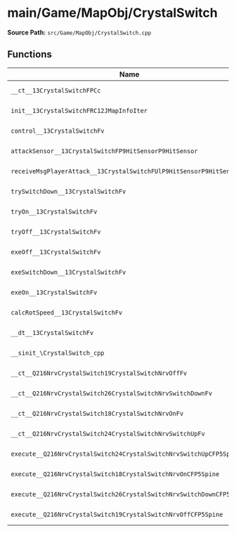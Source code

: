 # main/Game/MapObj/CrystalSwitch

**Source Path:** `src/Game/MapObj/CrystalSwitch.cpp`

## Functions

| Name | Address | Match % |
|------|---------|---------|
| `__ct__13CrystalSwitchFPCc` | `0x801CCD78` | :white_check_mark: (100.0%) |
| `init__13CrystalSwitchFRC12JMapInfoIter` | `0x801CCDD0` | :x: (95.5%) |
| `control__13CrystalSwitchFv` | `0x801CCED8` | :white_check_mark: (100.0%) |
| `attackSensor__13CrystalSwitchFP9HitSensorP9HitSensor` | `0x801CCF0C` | :white_check_mark: (100.0%) |
| `receiveMsgPlayerAttack__13CrystalSwitchFUlP9HitSensorP9HitSensor` | `0x801CCF60` | :white_check_mark: (100.0%) |
| `trySwitchDown__13CrystalSwitchFv` | `0x801CCF70` | :white_check_mark: (100.0%) |
| `tryOn__13CrystalSwitchFv` | `0x801CCFAC` | :white_check_mark: (100.0%) |
| `tryOff__13CrystalSwitchFv` | `0x801CCFF8` | :white_check_mark: (100.0%) |
| `exeOff__13CrystalSwitchFv` | `0x801CD038` | :x: (89.5%) |
| `exeSwitchDown__13CrystalSwitchFv` | `0x801CD084` | :x: (90.0%) |
| `exeOn__13CrystalSwitchFv` | `0x801CD0D4` | :white_check_mark: (100.0%) |
| `calcRotSpeed__13CrystalSwitchFv` | `0x801CD13C` | :white_check_mark: (100.0%) |
| `__dt__13CrystalSwitchFv` | `0x801CD1E8` | :x: (95.7%) |
| `__sinit_\CrystalSwitch_cpp` | `0x801CD244` | :white_check_mark: (100.0%) |
| `__ct__Q216NrvCrystalSwitch19CrystalSwitchNrvOffFv` | `0x801CD280` | :white_check_mark: (100.0%) |
| `__ct__Q216NrvCrystalSwitch26CrystalSwitchNrvSwitchDownFv` | `0x801CD290` | :white_check_mark: (100.0%) |
| `__ct__Q216NrvCrystalSwitch18CrystalSwitchNrvOnFv` | `0x801CD2A0` | :white_check_mark: (100.0%) |
| `__ct__Q216NrvCrystalSwitch24CrystalSwitchNrvSwitchUpFv` | `0x801CD2B0` | :white_check_mark: (100.0%) |
| `execute__Q216NrvCrystalSwitch24CrystalSwitchNrvSwitchUpCFP5Spine` | `0x801CD2C0` | :white_check_mark: (100.0%) |
| `execute__Q216NrvCrystalSwitch18CrystalSwitchNrvOnCFP5Spine` | `0x801CD30C` | :white_check_mark: (100.0%) |
| `execute__Q216NrvCrystalSwitch26CrystalSwitchNrvSwitchDownCFP5Spine` | `0x801CD314` | :white_check_mark: (100.0%) |
| `execute__Q216NrvCrystalSwitch19CrystalSwitchNrvOffCFP5Spine` | `0x801CD31C` | :white_check_mark: (100.0%) |